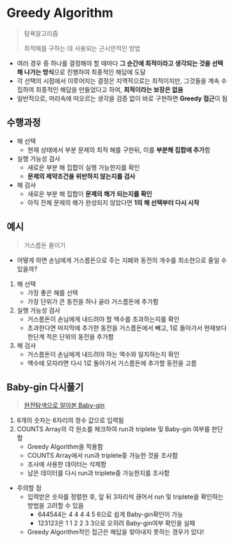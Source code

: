 # Greedy Algorithm

> 탐욕알고리즘
>
> 최적해를 구하는 데 사용되는 근시안적인 방법

* 여러 경우 중 하나를 결정해야 할 때마다 **그 순간에 최적이라고 생각되는 것을 선택해 나가는 방식**으로 진행하여 최종적인 해답에 도달
* 각 선택의 시점에서 이루어지는 결정은 지역적으로는 최적이지만, 그것들을 계속 수집하여 최종적인 해답을 만들었다고 하여, **최적이라는 보장은 없음**
* 일반적으로, 머리속에 떠오르는 생각을 검증 없이 바로 구현하면 **Greedy 접근**이 됨

## 수행과정

* 해 선택
  * 현재 상태에서 부분 문제의 최적 해를 구한뒤, 이를 **부분해 집합에 추가**함
* 실행 가능성 검사
  * 새로운 부분 해 집합이 실행 가능한지를 확인
  * **문제의 제약조건을 위반하지 않는지를 검사**
* 해 검사
  * 새로운 부분 해 집합이 **문제의 해가 되는지를 확인**
  * 아직 전체 문제의 해가 완성되지 않았다면 **1의 해 선택부터 다시 시작**

## 예시

> 거스름돈 줄이기

* 어떻게 하면 손님에게 거스름돈으로 주는 지폐와 동전의 개수를 최소한으로 줄일 수 있을까?

1. 해 선택
   * 가장 좋은 해를 선택
   * 가장 단위가 큰 동전을 하나 골라 거스름돈에 추가함
2. 실행 가능성 검사
   * 거스름돈이 손님에게 내드려야 할 액수를 초과하는지를 확인
   * 초과한다면 마지막에 추가한 동전을 거스름돈에서 빼고, 1로 돌아가서 현재보다 한단계 적은 단위의 동전을 추가함
3. 해 검사
   * 거스름돈이 손님에게 내드려야 하는 액수와 일치하는지 확인
   * 액수에 모자라면 다시 1로 돌아가서 거스름돈에 추가할 동전을 고름

## Baby-gin 다시풀기

> [완전탐색으로 알아본 Baby-gin](Exhaustive_Search.md)

1. 6개의 숫자는 6자리의 정수 값으로 입력됨
2. COUNTS Array의 각 원소를 체크하여 run과 triplete 및 Baby-gin 여부를 판단함
   * Greedy Algorithm을 적용함
   * COUNTS Array에서 run과 triplete중 가능한 것을 조사함
   * 조사에 사용한 데이터는 삭제함
   * 남은 데이터를 다시 run과 triplete중 가능한지를 조사함

* 주의할 점
  * 입력받은 숫자를 정렬한 후, 앞 뒤 3자리씩 끊어서 run 및 triplete을 확인하는 방법을 고려할 수 있음
    * 644544는 4 4 4 4 5 6으로 쉽게 Baby-gin확인이 가능
    * 123123은 1 1 2 2 3 3으로 오히려 Baby-gin여부 확인을 실패 
  * Greedy Algorithm적인 접근은 해답을 찾아내지 못하는 경우가 있다!